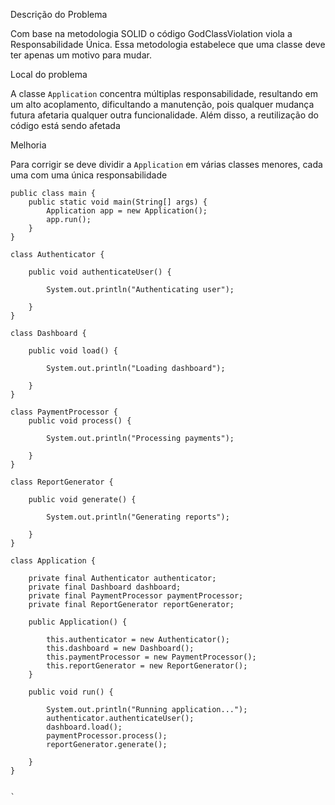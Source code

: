 Descrição do Problema

Com base na metodologia SOLID o código GodClassViolation viola a Responsabilidade Única. 
Essa metodologia estabelece que uma classe deve ter apenas um motivo para mudar.

Local do problema

A classe `Application` concentra múltiplas responsabilidade, resultando em um alto acoplamento, dificultando a manutenção, pois qualquer mudança futura afetaria qualquer outra funcionalidade. Além disso, a reutilização do código está sendo afetada

Melhoria 

Para corrigir se deve dividir a `Application` em várias classes menores, cada uma com uma única responsabilidade

```
public class main {
    public static void main(String[] args) {
        Application app = new Application();
        app.run();
    }
}

class Authenticator {

    public void authenticateUser() {
    
        System.out.println("Authenticating user");
        
    }
}

class Dashboard {

    public void load() {
    
        System.out.println("Loading dashboard");
        
    }
}

class PaymentProcessor {
    public void process() {
    
        System.out.println("Processing payments");
        
    }
}

class ReportGenerator {

    public void generate() {
    
        System.out.println("Generating reports");
        
    }
}

class Application {

    private final Authenticator authenticator;
    private final Dashboard dashboard;
    private final PaymentProcessor paymentProcessor;
    private final ReportGenerator reportGenerator;

    public Application() {
    
        this.authenticator = new Authenticator();
        this.dashboard = new Dashboard();
        this.paymentProcessor = new PaymentProcessor();
        this.reportGenerator = new ReportGenerator();
    }

    public void run() {
    
        System.out.println("Running application...");
        authenticator.authenticateUser();
        dashboard.load();
        paymentProcessor.process();
        reportGenerator.generate();
        
    }
}


`
